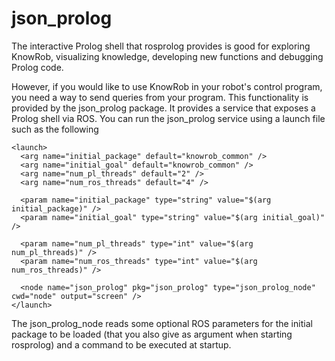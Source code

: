 json_prolog
===

The interactive Prolog shell that rosprolog
provides is good for exploring KnowRob, visualizing knowledge,
developing new functions and debugging Prolog code.

However, if you would like to use KnowRob in your robot's control program,
you need a way to send queries from your program.
This functionality is provided by the json_prolog package.
It provides a service that exposes a Prolog shell via ROS.
You can run the json_prolog service using a launch file such as the following
```
<launch>
  <arg name="initial_package" default="knowrob_common" />
  <arg name="initial_goal" default="knowrob_common" />
  <arg name="num_pl_threads" default="2" />
  <arg name="num_ros_threads" default="4" />
  
  <param name="initial_package" type="string" value="$(arg initial_package)" />
  <param name="initial_goal" type="string" value="$(arg initial_goal)" />
  
  <param name="num_pl_threads" type="int" value="$(arg num_pl_threads)" />
  <param name="num_ros_threads" type="int" value="$(arg num_ros_threads)" />
  
  <node name="json_prolog" pkg="json_prolog" type="json_prolog_node" cwd="node" output="screen" />
</launch>
```

The json_prolog_node reads some optional ROS parameters for the initial package
to be loaded (that you also give as argument when starting rosprolog)
and a command to be executed at startup.

